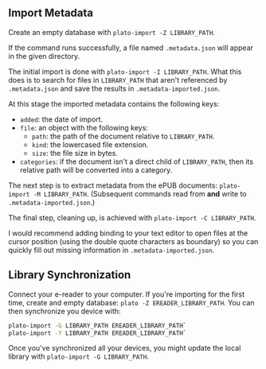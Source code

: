 ## Import Metadata

Create an empty database with `plato-import -Z LIBRARY_PATH`.

If the command runs successfully, a file named `.metadata.json` will appear in the given directory.

The initial import is done with `plato-import -I LIBRARY_PATH`. What this does is to search for files in `LIBRARY_PATH` that aren't referenced by `.metadata.json` and save the results in `.metadata-imported.json`.

At this stage the imported metadata contains the following keys:

- `added`: the date of import.
- `file`: an object with the following keys:
	- `path`: the path of the document relative to `LIBRARY_PATH`.
	- `kind`: the lowercased file extension.
	- `size`: the file size in bytes.
- `categories`: if the document isn't a direct child of `LIBRARY_PATH`, then its relative path will be converted into a category.

The next step is to extract metadata from the ePUB documents: `plato-import -M LIBRARY_PATH`. (Subsequent commands read from **and** write to `.metadata-imported.json`.)

The final step, cleaning up, is achieved with `plato-import -C LIBRARY_PATH`.

I would recommend adding binding to your text editor to open files at the cursor position (using the double quote characters as boundary) so you can quickly fill out missing information in `.metadata-imported.json`.

## Library Synchronization

Connect your e-reader to your computer. If you're importing for the first time, create and empty database: `plato -Z EREADER_LIBRARY_PATH`. You can then synchronize you device with:
```sh
plato-import -G LIBRARY_PATH EREADER_LIBRARY_PATH`
plato-import -Y LIBRARY_PATH EREADER_LIBRARY_PATH`
```

Once you've synchronized all your devices, you might update the local library with `plato-import -G LIBRARY_PATH`.
